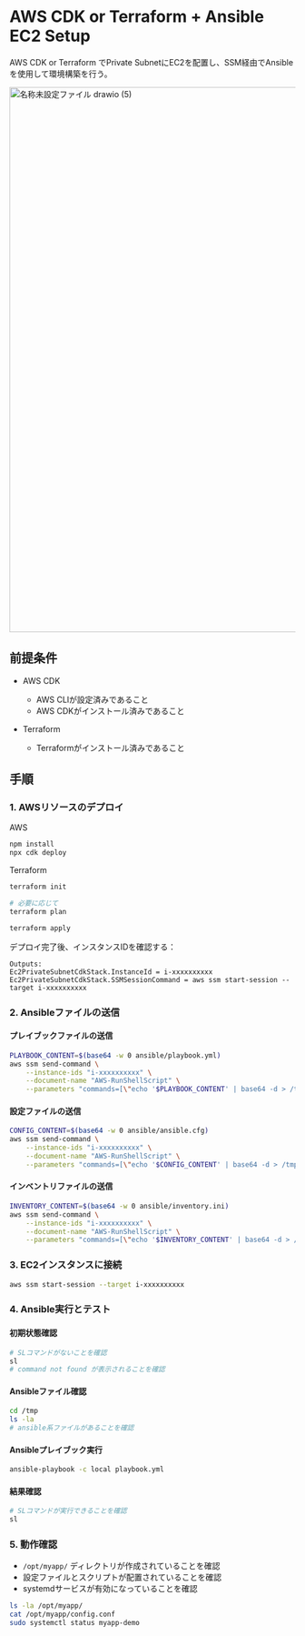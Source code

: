 # AWS CDK or Terraform + Ansible EC2 Setup

AWS CDK or Terraform でPrivate SubnetにEC2を配置し、SSM経由でAnsibleを使用して環境構築を行う。

<img width="1071" height="959" alt="名称未設定ファイル drawio (5)" src="https://github.com/user-attachments/assets/f0b3fb8f-d10e-42e8-9b1b-8d6c18b634d5" />

## 前提条件

- AWS CDK
  - AWS CLIが設定済みであること
  - AWS CDKがインストール済みであること
 
- Terraform
  - Terraformがインストール済みであること

## 手順

### 1. AWSリソースのデプロイ

AWS
```bash
npm install
npx cdk deploy
```

Terraform
```bash
terraform init

# 必要に応じて
terraform plan 

terraform apply
```

デプロイ完了後、インスタンスIDを確認する：
```
Outputs:
Ec2PrivateSubnetCdkStack.InstanceId = i-xxxxxxxxxx
Ec2PrivateSubnetCdkStack.SSMSessionCommand = aws ssm start-session --target i-xxxxxxxxxx
```

### 2. Ansibleファイルの送信

#### プレイブックファイルの送信
```bash
PLAYBOOK_CONTENT=$(base64 -w 0 ansible/playbook.yml)
aws ssm send-command \
    --instance-ids "i-xxxxxxxxxx" \
    --document-name "AWS-RunShellScript" \
    --parameters "commands=[\"echo '$PLAYBOOK_CONTENT' | base64 -d > /tmp/playbook.yml\"]"
```

#### 設定ファイルの送信
```bash
CONFIG_CONTENT=$(base64 -w 0 ansible/ansible.cfg)
aws ssm send-command \
    --instance-ids "i-xxxxxxxxxx" \
    --document-name "AWS-RunShellScript" \
    --parameters "commands=[\"echo '$CONFIG_CONTENT' | base64 -d > /tmp/ansible.cfg\"]"
```

#### インベントリファイルの送信
```bash
INVENTORY_CONTENT=$(base64 -w 0 ansible/inventory.ini)
aws ssm send-command \
    --instance-ids "i-xxxxxxxxxx" \
    --document-name "AWS-RunShellScript" \
    --parameters "commands=[\"echo '$INVENTORY_CONTENT' | base64 -d > /tmp/inventory.ini\"]"
```

### 3. EC2インスタンスに接続

```bash
aws ssm start-session --target i-xxxxxxxxxx
```

### 4. Ansible実行とテスト

#### 初期状態確認
```bash
# SLコマンドがないことを確認
sl
# command not found が表示されることを確認
```

#### Ansibleファイル確認
```bash
cd /tmp
ls -la
# ansible系ファイルがあることを確認
```

#### Ansibleプレイブック実行
```bash
ansible-playbook -c local playbook.yml
```

#### 結果確認
```bash
# SLコマンドが実行できることを確認
sl
```

### 5. 動作確認

- `/opt/myapp/` ディレクトリが作成されていることを確認
- 設定ファイルとスクリプトが配置されていることを確認
- systemdサービスが有効になっていることを確認

```bash
ls -la /opt/myapp/
cat /opt/myapp/config.conf
sudo systemctl status myapp-demo
```
